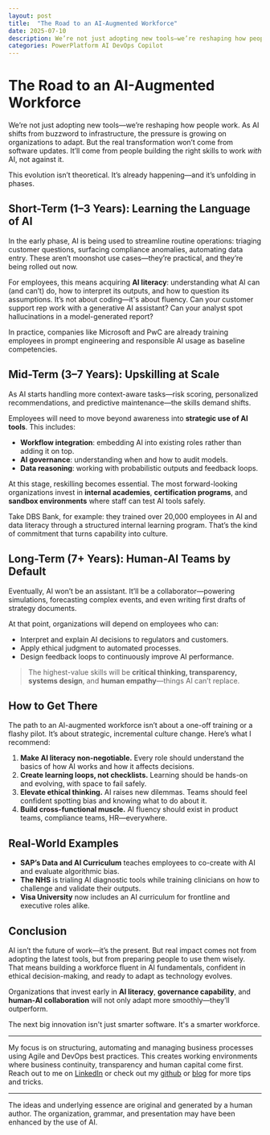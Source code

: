 ```yaml
---
layout: post
title:  "The Road to an AI-Augmented Workforce"
date: 2025-07-10
description: We’re not just adopting new tools—we’re reshaping how people work. As AI shifts from buzzword to infrastructure, the pressure is growing on organizations to adapt. But the real transformation won’t come from software updates. It’ll come from people building the right skills to work *with* AI, not against it.
categories: PowerPlatform AI DevOps Copilot
---
```



# The Road to an AI-Augmented Workforce

We’re not just adopting new tools—we’re reshaping how people work. As AI shifts from buzzword to infrastructure, the pressure is growing on organizations to adapt. But the real transformation won’t come from software updates. It’ll come from people building the right skills to work *with* AI, not against it.

This evolution isn’t theoretical. It’s already happening—and it’s unfolding in phases.

## Short-Term (1–3 Years): Learning the Language of AI

In the early phase, AI is being used to streamline routine operations: triaging customer questions, surfacing compliance anomalies, automating data entry. These aren’t moonshot use cases—they’re practical, and they’re being rolled out now.

For employees, this means acquiring **AI literacy**: understanding what AI can (and can’t) do, how to interpret its outputs, and how to question its assumptions. It’s not about coding—it's about fluency. Can your customer support rep work with a generative AI assistant? Can your analyst spot hallucinations in a model-generated report?

In practice, companies like Microsoft and PwC are already training employees in prompt engineering and responsible AI usage as baseline competencies.

## Mid-Term (3–7 Years): Upskilling at Scale

As AI starts handling more context-aware tasks—risk scoring, personalized recommendations, and predictive maintenance—the skills demand shifts.

Employees will need to move beyond awareness into **strategic use of AI tools**. This includes:

- **Workflow integration**: embedding AI into existing roles rather than adding it on top.  
- **AI governance**: understanding when and how to audit models.  
- **Data reasoning**: working with probabilistic outputs and feedback loops.

At this stage, reskilling becomes essential. The most forward-looking organizations invest in **internal academies**, **certification programs**, and **sandbox environments** where staff can test AI tools safely.

Take DBS Bank, for example: they trained over 20,000 employees in AI and data literacy through a structured internal learning program. That’s the kind of commitment that turns capability into culture.

## Long-Term (7+ Years): Human-AI Teams by Default

Eventually, AI won’t be an assistant. It’ll be a collaborator—powering simulations, forecasting complex events, and even writing first drafts of strategy documents.

At that point, organizations will depend on employees who can:

- Interpret and explain AI decisions to regulators and customers.  
- Apply ethical judgment to automated processes.  
- Design feedback loops to continuously improve AI performance.

> The highest-value skills will be **critical thinking, transparency, systems design**, and **human empathy**—things AI can’t replace.

## How to Get There

The path to an AI-augmented workforce isn’t about a one-off training or a flashy pilot. It’s about strategic, incremental culture change. Here’s what I recommend:

1. **Make AI literacy non-negotiable.** Every role should understand the basics of how AI works and how it affects decisions.
2. **Create learning loops, not checklists.** Learning should be hands-on and evolving, with space to fail safely.
3. **Elevate ethical thinking.** AI raises new dilemmas. Teams should feel confident spotting bias and knowing what to do about it.
4. **Build cross-functional muscle.** AI fluency should exist in product teams, compliance teams, HR—everywhere.

## Real-World Examples

- **SAP’s Data and AI Curriculum** teaches employees to co-create with AI and evaluate algorithmic bias.  
- **The NHS** is trialing AI diagnostic tools while training clinicians on how to challenge and validate their outputs.  
- **Visa University** now includes an AI curriculum for frontline and executive roles alike.

## Conclusion

AI isn’t the future of work—it’s the present. But real impact comes not from adopting the latest tools, but from preparing people to use them wisely. That means building a workforce fluent in AI fundamentals, confident in ethical decision-making, and ready to adapt as technology evolves.

Organizations that invest early in **AI literacy**, **governance capability**, and **human-AI collaboration** will not only adapt more smoothly—they’ll outperform.

The next big innovation isn't just smarter software. It's a smarter workforce.

----
My focus is on structuring, automating and managing business processes using Agile and DevOps best practices. This creates working environments where business continuity, transparency and human capital come first. Reach out to me on [LinkedIn](https://www.linkedin.com/in/dennisvanaelst) or check out my [github](https://github.com/dva81) or [blog](https://www.dennisvanaelst.net/) for more tips and tricks.

----
The ideas and underlying essence are original and generated by a human author. The organization, grammar, and presentation may have been enhanced by the use of AI.

